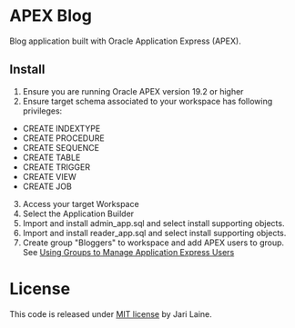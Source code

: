 # APEX Blog

Blog application built with Oracle Application Express (APEX).

## Install

1. Ensure you are running Oracle APEX version 19.2 or higher
2. Ensure target schema associated to your workspace has following privileges:
* CREATE INDEXTYPE
* CREATE PROCEDURE
* CREATE SEQUENCE
* CREATE TABLE
* CREATE TRIGGER
* CREATE VIEW
* CREATE JOB

3. Access your target Workspace
4. Select the Application Builder
5. Import and install admin_app.sql and select install supporting objects.
6. Import and install reader_app.sql and select install supporting objects.
7. Create group "Bloggers" to workspace and add APEX users to group. See [Using Groups to Manage Application Express Users](https://docs.oracle.com/en/database/oracle/application-express/19.2/aeadm/managing-users-in-a-workspace.html#GUID-0FD7B406-8A83-40C0-A3E7-EF19BBDEA5A4)

# License

This code is released under [MIT license](https://github.com/jariolaine/apex-blog/blob/master/LICENSE) by Jari Laine.
